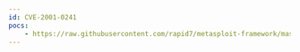 ```yaml
---
id: CVE-2001-0241
pocs:
    - https://raw.githubusercontent.com/rapid7/metasploit-framework/master/modules/exploits/windows/iis/ms01_023_printer.rb
---
```

